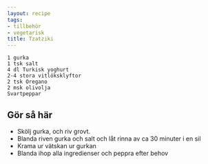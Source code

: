 ```yaml
---
layout: recipe
tags:
- tillbehör
- vegetarisk
title: Tzatziki
---
```



```
1 gurka
1 tsk salt
4 dl Turkisk yoghurt
2-4 stora vitlöksklyftor
2 tsk Oregano
2 msk olivolja
Svartpeppar
```

## Gör så här
* Skölj gurka, och riv grovt.
* Blanda riven gurka och salt och låt rinna av ca 30 minuter i en sil
* Krama ur vätskan ur gurkan
* Blanda ihop alla ingredienser och peppra efter behov

